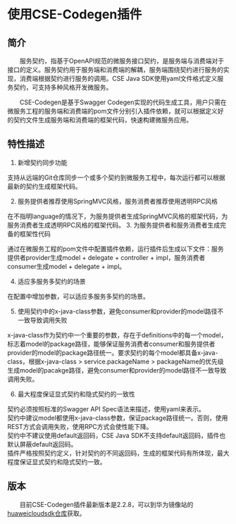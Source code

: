 # 使用CSE-Codegen插件

## 简介

&emsp;&emsp;服务契约，指基于OpenAPI规范的微服务接口契约，是服务端与消费端对于接口的定义。服务契约用于服务端和消费端的解耦，服务端围绕契约进行服务的实现，消费端根据契约进行服务的调用。CSE Java SDK使用yaml文件格式定义服务契约，可支持多种风格开发微服务。

&emsp;&emsp;CSE-Codegen是基于Swagger Codegen实现的代码生成工具，用户只需在微服务工程的服务端和消费端的pom文件分别引入插件依赖，就可以根据定义好的契约文件生成服务端和消费端的框架代码，快速构建微服务应用。

## 特性描述

1. 新增契约同步功能

  支持从远端的Git仓库同步一个或多个契约到微服务工程中，每次运行都可以根据最新的契约生成框架代码。

2. 服务提供者推荐使用SpringMVC风格，服务消费者推荐使用透明RPC风格

  在不指明language的情况下，为服务提供者生成SpringMVC风格的框架代码，为服务消费者生成透明RPC风格的框架代码。
3. 为服务提供者和服务消费者生成完备的框架性代码

  通过在微服务工程的pom文件中配置插件依赖，运行插件后生成以下文件：服务提供者provider生成model + delegate + controller + impl，服务消费者consumer生成model + delegate + impl。

4. 适应多服务多契约的场景

  在配置中增加参数，可以适应多服务多契约的场景。

5. 使用契约中的x-java-class参数，避免consumer和provider的model路径不一致导致调用失败

  x-java-class作为契约中一个重要的参数，存在于definitions中的每一个model，标志着model的package路径，能够保证服务消费者consumer和服务提供者provider的model的package路径统一。要求契约的每个model都具备x-java-class，根据x-java-class > service.packageName > packageName的优先级生成model的pacakge路径，避免consumer和provider的model路径不一致导致调用失败。

6. 最大程度保证显式契约和隐式契约的一致性

  契约必须按照标准的Swagger API Spec语法来描述，使用yaml来表示。  
  契约中建议model都使用x-java-class参数，保证package路径统一。否则，使用REST方式会调用失败，使用RPC方式会使性能下降。  
  契约中不建议使用default返回码，CSE Java SDK不支持default返回码，插件也默认屏蔽default返回码。  
  插件严格按照契约定义，针对契约的不同返回码，生成的框架代码有所体现，最大程度保证显式契约和隐式契约一致。


## 版本
&emsp;&emsp;目前CSE-Codegen插件最新版本是2.2.8，可以到华为镜像站的[huaweicloudsdk仓库](https://repo.huaweicloud.com/repository/maven/huaweicloudsdk/)获取。
